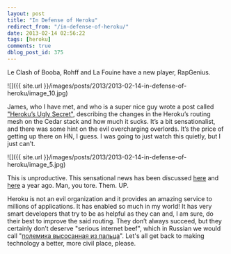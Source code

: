 ```yaml
---
layout: post
title: "In Defense of Heroku"
redirect_from: "/in-defense-of-heroku/"
date: 2013-02-14 02:56:22
tags: [heroku]
comments: true
dblog_post_id: 375
---
```

Le Clash of Booba, Rohff and La Fouine have a new player, RapGenius.

![]({{ site.url }}/images/posts/2013/2013-02-14-in-defense-of-heroku/image_10.jpg)

James, who I have met, and who is a super nice guy wrote a post called ["Heroku’s Ugly Secret"](https://web.archive.org/web/20130302054956/http://rapgenius.com/James-somers-herokus-ugly-secret-lyrics), describing the changes in the Heroku’s routing mesh on the Cedar stack and how much it sucks. It’s a bit sensationalist, and there was some hint on the evil overcharging overlords. It’s the price of getting up there on HN, I guess. I was going to just watch this quietly, but I just can’t.

![]({{ site.url }}/images/posts/2013/2013-02-14-in-defense-of-heroku/image_5.jpg)

This is unproductive. This sensational news has been discussed [here](https://web.archive.org/web/20150505232215/http://tiwatson.com/blog/2011-2-17-heroku-no-longer-using-a-global-request-queue) and [here](https://groups.google.com/forum/?fromgroups=#!msg/heroku/8eOosLC5nrw/Xy2j7GapebIJ) a year ago. Man, you tore. Them. UP.

Heroku is not an evil organization and it provides an amazing service to millions of applications. It has enabled so much in my world! It has very smart developers that try to be as helpful as they can and, I am sure, do their best to improve the said routing. They don’t always succeed, but they certainly don’t deserve "serious internet beef", which in Russian we would call "[полемика высосанная из пальца](http://universal_ru_de.academic.ru/184788/%D0%B2%D1%8B%D1%81%D0%BE%D1%81%D0%B0%D0%BD%D0%BD%D1%8B%D0%B9_%D0%B8%D0%B7_%D0%BF%D0%B0%D0%BB%D1%8C%D1%86%D0%B0)".  Let's all get back to making technology a better, more civil place, please.
